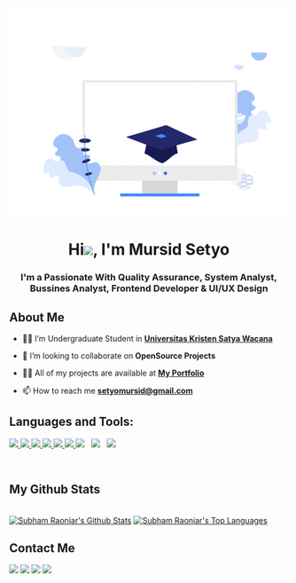 <a href="#"><img width="auto" height="auto" src="img/Clip_Applying_to_University_online_transparent_by_Icons8.gif" height="100px"/></a>

<h1 align="center">Hi<img src="https://raw.githubusercontent.com/MartinHeinz/MartinHeinz/master/wave.gif" width="30px">, I'm Mursid Setyo</h1>
<h3 align="center">I'm a Passionate With Quality Assurance, System Analyst, Bussines Analyst, Frontend Developer & UI/UX Design</h3>

## About Me

- 👨‍💻 I’m Undergraduate Student in **[Universitas Kristen Satya Wacana](https://www.uksw.edu/)**

- 👯 I’m looking to collaborate on **OpenSource Projects**

- 👨‍💻 All of my projects are available at **[My Portfolio](https://mursidsetyo.github.io/Portfolio/)**

- 📫 How to reach me **setyomursid@gmail.com**

## Languages and Tools:

<p align="left"> 
    <a href="https://www.w3.org/html/" target="_blank"> <img src="https://img.icons8.com/color/48/000000/html-5.png"/> </a> 
    <a href="https://www.w3schools.com/css/" target="_blank"> <img src="https://img.icons8.com/color/48/000000/css3.png"/> </a> 
    <a href="https://developer.mozilla.org/en-US/docs/Web/JavaScript" target="_blank"> <img src="https://img.icons8.com/color/48/000000/javascript.png"/> </a> 
    <a href="https://getbootstrap.com" target="_blank"> <img src="https://img.icons8.com/color/48/000000/bootstrap.png"/> </a> 
    <a href="https://www.java.com/en/" target="_blank"> <img src="https://img.icons8.com/color/48/000000/java-coffee-cup-logo--v1.png"/> </a> 
    <a href="https://www.python.org" target="_blank"> <img src="https://img.icons8.com/color/48/000000/python.png"/> </a> 
    <a style="padding-right:8px;" href="https://www.w3schools.com/sql/" target="_blank"> <img src="https://img.icons8.com/color/48/000000/sql.png"/></a>
    <a style="padding-right:8px;" href="https://www.mysql.com/" target="_blank"> <img src="https://img.icons8.com/color/48/000000/mysql-logo.png"/></a>
    <a href="https://git-scm.com/" target="_blank"> <img src="https://img.icons8.com/color/48/000000/git.png"/> </a> 
</p>

<!-- [![React Badge](https://img.shields.io/badge/-React-61DBFB?style=for-the-badge&labelColor=black&logo=react&logoColor=61DBFB)](#)  [![Javascript Badge](https://img.shields.io/badge/-Javascript-F0DB4F?style=for-the-badge&labelColor=black&logo=javascript&logoColor=F0DB4F)](#) [![Typescript Badge](https://img.shields.io/badge/-Typescript-007acc?style=for-the-badge&labelColor=black&logo=typescript&logoColor=007acc)](#) [![Nodejs Badge](https://img.shields.io/badge/-Nodejs-3C873A?style=for-the-badge&labelColor=black&logo=node.js&logoColor=3C873A)](#) [![GraphQL Badge](https://img.shields.io/badge/-GraphQl-e535ab?style=for-the-badge&labelColor=black&logo=node.js&logoColor=e535ab)](#) -->
<br/>

## My Github Stats

  <br/>
    <a href="https://github.com/SubhamRaoniar28/github-readme-stats"><img alt="Subham Raoniar's Github Stats" src="https://github-readme-stats.vercel.app/api?username=Mursidsetyo&show_icons=true&count_private=true&theme=tokyonight&hide_border=true&bg_color=0D1117" /></a>
  <a href="https://github.com/SubhamRaoniar28/github-readme-stats"><img alt="Subham Raoniar's Top Languages" src="https://github-readme-stats.vercel.app/api/top-langs/?username=Mursidsetyo&langs_count=8&count_private=true&layout=compact&theme=tokyonight&hide_border=true&bg_color=0D1117" /></a>

## Contact Me

<p align="left">

<a href = "https://www.linkedin.com/in/mursid-setyo-129180220/"><img src="https://img.icons8.com/fluent/48/000000/linkedin.png"/></a>
<a href = "https://twitter.com/MursidSetyo"><img src="https://img.icons8.com/fluent/48/000000/twitter.png"/></a>
<a href = "https://www.instagram.com/mursid_s4/"><img src="https://img.icons8.com/fluent/48/000000/instagram-new.png"/></a>
<a href = "https://www.youtube.com/channel/UCtpCYQdwiOEx0eecuOkbG2Q"><img src="https://img.icons8.com/color/48/000000/youtube-play.png"/></a>

</p>
